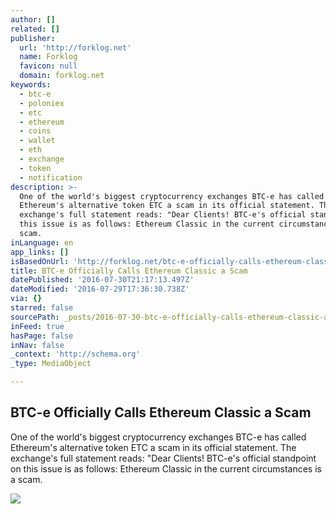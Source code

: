 ```yaml
---
author: []
related: []
publisher:
  url: 'http://forklog.net'
  name: Forklog
  favicon: null
  domain: forklog.net
keywords:
  - btc-e
  - poloniex
  - etc
  - ethereum
  - coins
  - wallet
  - eth
  - exchange
  - token
  - notification
description: >-
  One of the world's biggest cryptocurrency exchanges BTC-e has called
  Ethereum's alternative token ETC a scam in its official statement. The
  exchange's full statement reads: "Dear Clients! BTC-e's official standpoint on
  this issue is as follows: Ethereum Classic in the current circumstances is a
  scam.
inLanguage: en
app_links: []
isBasedOnUrl: 'http://forklog.net/btc-e-officially-calls-ethereum-classic-a-scam/'
title: BTC-e Officially Calls Ethereum Classic a Scam
datePublished: '2016-07-30T21:17:13.497Z'
dateModified: '2016-07-29T17:36:30.738Z'
via: {}
starred: false
sourcePath: _posts/2016-07-30-btc-e-officially-calls-ethereum-classic-a-scam.md
inFeed: true
hasPage: false
inNav: false
_context: 'http://schema.org'
_type: MediaObject

---
```

<article style=""><h1>BTC-e Officially Calls Ethereum Classic a Scam</h1><p>One of the world's biggest cryptocurrency exchanges BTC-e has called Ethereum's alternative token ETC a scam in its official statement. The exchange's full statement reads: "Dear Clients! BTC-e's official standpoint on this issue is as follows: Ethereum Classic in the current circumstances is a scam.</p><img src="http://forklog.net/wp-content/uploads/2016/04/bitcoinnews06.png" /></article>